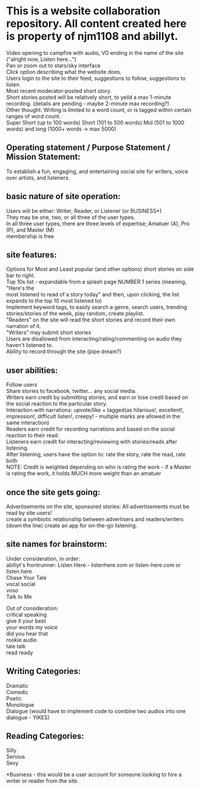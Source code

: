 # This is a website collaboration repository. All content created here is property of njm1108 and abillyt. 

Video opening to campfire with audio, VO ending in the name of the site ("alright now, Listen here...") <br>
Pan or zoom out to stars/sky interface <br>
Click option describing what the website does. <br>
Users login to the site to their feed, suggestions to follow, suggestions to listen. <br>
Most recent moderator-posted short story.<br> 
Short stories posted will be relatively short, to yeild a max 1-minute recording. (details are pending - maybe 2-minute max recording?)<br>
Other thought: Writing is limited to a word count, or is tagged within certain ranges of word count. <br>
Super Short (up to 100 words) Short (101 to 500 words) Mid (501 to 1000 words) and long (1000+ words -> max 5000)

## Operating statement / Purpose Statement / Mission Statement: 
To establish a fun, engaging, and entertaining social site for writers, voice over artists, and listeners. 

## basic nature of site operation: <br>
Users will be either: Writer, Reader, or Listener (or BUSINESS*)<br>
They may be one, two, or all three of the user types. <br> 
In all three user types, there are three levels of expertise; Amatuer (A), Pro (P), and Master (M) <br>
membership is free <br> 

## site features: <br>
Options for Most and Least popular (and other options) short stories on side bar to right. <br>
Top 10s list - expandable from a splash page NUMBER 1 series (meaning, "Here's the <br>
most listened to read of a story today" and then, upon clicking, the list expands to the top 10 most listened to)<br>
Implement keyword tags, to easily search a genre, search users, trending stories/stories of the week, play random, create playlist.<br>
"Readers" on the site will read the short stories and record their own narration of it. <br>
"Writers" may submit short stories <br>
Users are disallowed from interacting/rating/commenting on audio they haven't listened to.<br>
Ability to record through the site (pipe dream?) <br>


## user abilities: <br>
Follow users <br>
Share stories to facebook, twitter... any social media. <br>
Writers earn credit by submitting stories, and earn or lose credit based on the social reaction to the particular story. <br>
Interaction with narrations: upvote/like + tagged(as hilarious!, excellent!, impression!, difficult listen!, creepy! - multiple marks are allowed in the same interaction)<br>
Readers earn credit for recording narrations and based on the social reaction to their read.<br>
Listeners earn credit for interacting/reviewing with stories/reads after listening. <br>
After listening, users have the option to: rate the story, rate the read, rate both <br>
NOTE: Credit is weighted depending on who is rating the work - if a Master is rating the work, it holds MUCH more weight than an amatuer <br>

## once the site gets going: <br>
Advertisements on the site, sponsored stories: All advertisements must be read by site users! <br>
create a symbiotic relationship between advertisers and readers/writers <br> 
(down the line) create an app for on-the-go listening. <br>

## site names for brainstorm: <br>
Under consideration, in order: <br> 
abillyt's frontrunner: Listen Here - listenhere.com or listen-here.com or listen.here<br>
Chase Your Tale<br>
vocal social<br>
voso<br>
Talk to Me<br>

Out of consideration: <br>
critical speaking<br>
give it your best<br>
your words my voice<br>
did you hear that<br>
rookie audio<br>
tale talk<br>
read ready<br>

## Writing Categories: <br>
Dramatic <br>
Comedic <br>
Poetic <br>
Monologue <br>
Dialogue (would have to implement code to combine two audios into one dialogue - YIKES) <br>

## Reading Categories: <br>
Silly <br>
Serious <br>
Sexy <br>

*Business - this would be a user account for someone looking to hire a writer or reader from the site. 

